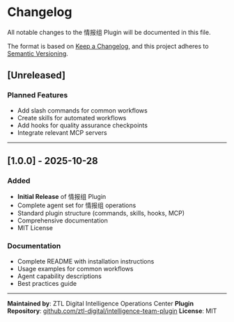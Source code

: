 # Changelog

All notable changes to the 情报组 Plugin will be documented in this file.

The format is based on [Keep a Changelog](https://keepachangelog.com/en/1.0.0/),
and this project adheres to [Semantic Versioning](https://semver.org/spec/v2.0.0.html).

## [Unreleased]

### Planned Features
- Add slash commands for common workflows
- Create skills for automated workflows
- Add hooks for quality assurance checkpoints
- Integrate relevant MCP servers

---

## [1.0.0] - 2025-10-28

### Added
- **Initial Release** of 情报组 Plugin
- Complete agent set for 情报组 operations
- Standard plugin structure (commands, skills, hooks, MCP)
- Comprehensive documentation
- MIT License

### Documentation
- Complete README with installation instructions
- Usage examples for common workflows
- Agent capability descriptions
- Best practices guide

---

**Maintained by**: ZTL Digital Intelligence Operations Center
**Plugin Repository**: [github.com/ztl-digital/intelligence-team-plugin](https://github.com/ztl-digital/intelligence-team-plugin)
**License**: MIT
